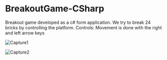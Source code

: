 # BreakoutGame-CSharp
Breakout game developed as a c# form application.
We try to break 24 bricks by controlling the platform.
Controls: Movement is done with the right and left arrow keys

![Capture1](https://github.com/user-attachments/assets/84f22575-b034-433f-85c5-33ed04241f6a)

![Capture2](https://github.com/user-attachments/assets/14f1456b-d57a-420f-84fc-438a5aeca29d)
